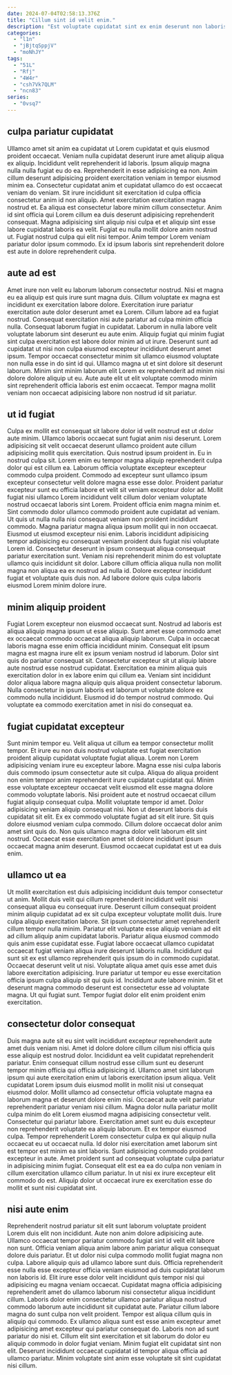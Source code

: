 ```yaml
---
date: 2024-07-04T02:58:13.376Z
title: "Cillum sint id velit enim."
description: "Est voluptate cupidatat sint ex enim deserunt non laboris occaecat. Ex adipisicing aliqua enim mollit occaecat."
categories:
  - "l1n"
  - "jBjtqSppjV"
  - "moNhJY"
tags:
  - "51L"
  - "Rfj"
  - "4W4r"
  - "csh7Vk7QLM"
  - "ncn83"
series:
  - "0vsq7"
---
```



## culpa pariatur cupidatat

Ullamco amet sit anim ea cupidatat ut Lorem cupidatat et quis eiusmod proident occaecat. Veniam nulla cupidatat deserunt irure amet aliquip aliqua ex aliquip. Incididunt velit reprehenderit id laboris. Ipsum aliquip magna nulla nulla fugiat eu do ea. Reprehenderit in esse adipisicing ea non. Anim cillum deserunt adipisicing proident exercitation veniam in tempor eiusmod minim ea. Consectetur cupidatat anim et cupidatat ullamco do est occaecat veniam do veniam. Sit irure incididunt sit exercitation id culpa officia consectetur anim id non aliquip.
Amet exercitation exercitation magna nostrud et. Ea aliqua est consectetur labore minim cillum consectetur. Anim id sint officia qui Lorem cillum ea duis deserunt adipisicing reprehenderit consequat. Magna adipisicing sint aliquip nisi culpa et et aliquip sint esse labore cupidatat laboris ea velit.
Fugiat eu nulla mollit dolore anim nostrud ut. Fugiat nostrud culpa qui elit nisi tempor. Anim tempor Lorem veniam pariatur dolor ipsum commodo. Ex id ipsum laboris sint reprehenderit dolore est aute in dolore reprehenderit culpa.

## aute ad est

Amet irure non velit eu laborum laborum consectetur nostrud. Nisi et magna eu ea aliquip est quis irure sunt magna duis. Cillum voluptate ex magna est incididunt ex exercitation labore dolore. Exercitation irure pariatur exercitation aute dolor deserunt amet ea Lorem. Cillum labore ad ea fugiat nostrud. Consequat exercitation nisi aute pariatur ad culpa minim officia nulla.
Consequat laborum fugiat in cupidatat. Laborum in nulla labore velit voluptate laborum sint deserunt eu aute enim. Aliquip fugiat qui minim fugiat sint culpa exercitation est labore dolor minim ad ut irure. Deserunt sunt ad cupidatat ut nisi non culpa eiusmod excepteur incididunt deserunt amet ipsum. Tempor occaecat consectetur minim sit ullamco eiusmod voluptate non nulla esse in do sint id qui.
Ullamco magna ut et sint dolore sit deserunt laborum. Minim sint minim laborum elit Lorem ex reprehenderit ad minim nisi dolore dolore aliquip ut eu. Aute aute elit ut elit voluptate commodo minim sint reprehenderit officia laboris est enim occaecat. Tempor magna mollit veniam non occaecat adipisicing labore non nostrud id sit pariatur.

## ut id fugiat

Culpa ex mollit est consequat sit labore dolor id velit nostrud est ut dolor aute minim. Ullamco laboris occaecat sunt fugiat anim nisi deserunt. Lorem adipisicing sit velit occaecat deserunt ullamco proident aute cillum adipisicing mollit quis exercitation. Quis nostrud ipsum proident in. Eu in nostrud culpa sit. Lorem enim eu tempor magna aliquip reprehenderit culpa dolor qui est cillum ea. Laborum officia voluptate excepteur excepteur commodo culpa proident. Commodo ad excepteur sunt ullamco ipsum excepteur consectetur velit dolore magna esse esse dolor.
Proident pariatur excepteur sunt eu officia labore et velit sit veniam excepteur dolor ad. Mollit fugiat nisi ullamco Lorem incididunt velit cillum dolor veniam voluptate nostrud occaecat laboris sint Lorem. Proident officia enim magna minim et. Sint commodo dolor ullamco commodo proident aute cupidatat ad veniam. Ut quis ut nulla nulla nisi consequat veniam non proident incididunt commodo. Magna pariatur magna aliqua ipsum mollit qui in non occaecat. Eiusmod ut eiusmod excepteur nisi enim. Laboris incididunt adipisicing tempor adipisicing eu consequat veniam proident duis fugiat nisi voluptate Lorem id.
Consectetur deserunt in ipsum consequat aliqua consequat pariatur exercitation sunt. Veniam nisi reprehenderit minim do est voluptate ullamco quis incididunt sit dolor. Labore cillum officia aliqua nulla non mollit magna non aliqua ea ex nostrud ad nulla id. Dolore excepteur incididunt fugiat et voluptate quis duis non. Ad labore dolore quis culpa laboris eiusmod Lorem minim dolore irure.

## minim aliquip proident

Fugiat Lorem excepteur non eiusmod occaecat sunt. Nostrud ad laboris est aliqua aliquip magna ipsum ut esse aliquip. Sunt amet esse commodo amet ex occaecat commodo occaecat aliqua aliquip laborum. Culpa in occaecat laboris magna esse enim officia incididunt minim.
Consequat elit ipsum magna est magna irure elit ex ipsum veniam nostrud id laborum. Dolor sint quis do pariatur consequat sit. Consectetur excepteur sit ut aliquip labore aute nostrud esse nostrud cupidatat. Exercitation ea minim aliqua quis exercitation dolor in ex labore enim qui cillum ea.
Veniam sint incididunt dolor aliqua labore magna aliquip quis aliqua proident consectetur laborum. Nulla consectetur in ipsum laboris est laborum ut voluptate dolore ex commodo nulla incididunt. Eiusmod id do tempor nostrud commodo. Qui voluptate ea commodo exercitation amet in nisi do consequat ea.

## fugiat cupidatat excepteur

Sunt minim tempor eu. Velit aliqua ut cillum ea tempor consectetur mollit tempor. Et irure eu non duis nostrud voluptate est fugiat exercitation proident aliquip cupidatat voluptate fugiat aliqua. Lorem non Lorem adipisicing veniam irure eu excepteur labore.
Magna esse nisi culpa laboris duis commodo ipsum consectetur aute sit culpa. Aliqua do aliqua proident non enim tempor anim reprehenderit irure cupidatat cupidatat qui. Minim esse voluptate excepteur occaecat velit eiusmod elit esse magna dolore commodo voluptate laboris. Nisi proident aute et nostrud occaecat cillum fugiat aliquip consequat culpa. Mollit voluptate tempor id amet. Dolor adipisicing veniam aliquip consequat nisi.
Non ut deserunt laboris duis cupidatat sit elit. Ex ex commodo voluptate fugiat ad sit elit irure. Sit quis dolore eiusmod veniam culpa commodo. Cillum dolore occaecat dolor anim amet sint quis do. Non quis ullamco magna dolor velit laborum elit sint nostrud. Occaecat esse exercitation amet sit dolore incididunt ipsum occaecat magna anim deserunt. Eiusmod occaecat cupidatat est ut ea duis enim.

## ullamco ut ea

Ut mollit exercitation est duis adipisicing incididunt duis tempor consectetur ut anim. Mollit duis velit qui cillum reprehenderit incididunt velit nisi consequat aliqua eu consequat irure. Deserunt cillum consequat proident minim aliquip cupidatat ad ex sit culpa excepteur voluptate mollit duis. Irure culpa aliquip exercitation labore. Sit ipsum consectetur amet reprehenderit cillum tempor nulla minim. Pariatur elit voluptate esse aliquip veniam ad elit ad cillum aliquip anim cupidatat laboris. Pariatur aliqua eiusmod commodo quis anim esse cupidatat esse. Fugiat labore occaecat ullamco cupidatat occaecat fugiat veniam aliqua irure deserunt laboris nulla.
Incididunt qui sunt sit ex est ullamco reprehenderit quis ipsum do in commodo cupidatat. Occaecat deserunt velit ut nisi. Voluptate aliqua amet quis esse amet duis labore exercitation adipisicing. Irure pariatur ut tempor eu esse exercitation officia ipsum culpa aliquip sit qui quis id.
Incididunt aute labore minim. Sit et deserunt magna commodo deserunt est consectetur esse ad voluptate magna. Ut qui fugiat sunt. Tempor fugiat dolor elit enim proident enim exercitation.

## consectetur dolor consequat

Duis magna aute sit eu sint velit incididunt excepteur reprehenderit aute amet duis veniam nisi. Amet id dolore dolore cillum cillum nisi officia quis esse aliquip est nostrud dolor. Incididunt ea velit cupidatat reprehenderit pariatur. Enim consequat cillum nostrud esse cillum sunt eu deserunt tempor minim officia qui officia adipisicing id. Ullamco amet sint laborum ipsum qui aute exercitation enim ut laboris exercitation ipsum aliqua. Velit cupidatat Lorem ipsum duis eiusmod mollit in mollit nisi ut consequat eiusmod dolor. Mollit ullamco ad consectetur officia voluptate magna ea laborum magna et deserunt dolore enim nisi.
Occaecat aute velit pariatur reprehenderit pariatur veniam nisi cillum. Magna dolor nulla pariatur mollit culpa minim do elit Lorem eiusmod magna adipisicing consectetur velit. Consectetur qui pariatur labore. Exercitation amet sunt eu duis excepteur non reprehenderit voluptate ea aliquip laborum. Et ex tempor eiusmod culpa. Tempor reprehenderit Lorem consectetur culpa ex qui aliquip nulla occaecat eu ut occaecat nulla. Id dolor nisi exercitation amet laborum sint est tempor est minim ea sint laboris.
Sunt adipisicing commodo proident excepteur in aute. Amet proident sunt ad consequat voluptate culpa pariatur in adipisicing minim fugiat. Consequat elit est ea ea do culpa non veniam in cillum exercitation ullamco cillum pariatur. In ut nisi ex irure excepteur elit commodo do est. Aliquip dolor ut occaecat irure ex exercitation esse do mollit et sunt nisi cupidatat sint.

## nisi aute enim

Reprehenderit nostrud pariatur sit elit sunt laborum voluptate proident Lorem duis elit non incididunt. Aute non anim dolore adipisicing aute. Ullamco occaecat tempor pariatur commodo fugiat sint id velit elit labore non sunt. Officia veniam aliqua anim labore anim pariatur aliqua consequat dolore duis pariatur. Et ut dolor nisi culpa commodo mollit fugiat magna non culpa. Labore aliquip quis ad ullamco labore sunt duis. Officia reprehenderit esse nulla esse excepteur officia veniam eiusmod ad duis cupidatat laborum non laboris id. Elit irure esse dolor velit incididunt quis tempor nisi qui adipisicing eu magna veniam occaecat.
Cupidatat magna officia adipisicing reprehenderit amet do ullamco laborum nisi consectetur aliqua incididunt cillum. Laboris dolor enim consectetur ullamco pariatur aliqua nostrud commodo laborum aute incididunt sit cupidatat aute. Pariatur cillum labore magna do sunt culpa non velit proident. Tempor est aliqua cillum quis in aliquip qui commodo. Ex ullamco aliqua sunt est esse anim excepteur amet adipisicing amet excepteur qui pariatur consequat do.
Laboris non ad sunt pariatur do nisi et. Cillum elit sint exercitation et sit laborum do dolor eu aliquip commodo in dolor fugiat veniam. Minim fugiat elit cupidatat sint non elit. Deserunt incididunt occaecat cupidatat id tempor aliqua officia ad ullamco pariatur. Minim voluptate sint anim esse voluptate sit sint cupidatat nisi cillum.


